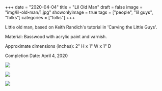 +++
date = "2020-04-04"
title = "Lil Old Man"
draft = false
image = "img/lil-old-man/1.jpg"
showonlyimage = true
tags = ["people", "lil guys", "folks"]
categories = ["folks"]
+++

Little old man, based on Keith Randich's tutorial in 'Carving the Little Guys'.

<!--more-->

Material: Basswood with acrylic paint and varnish.

Approximate dimensions (inches): 2" H x 1" W x 1" D

Completion Date: April 4, 2020


![](../../img/lil-old-man/1.jpg)

![](../../img/lil-old-man/2.jpg)

![](../../img/lil-old-man/3.jpg)
